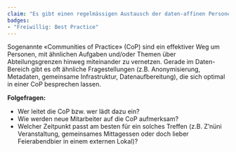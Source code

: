 ```yaml
---
claim: "Es gibt einen regelmässigen Austausch der daten-affinen Personen in meiner Organisation."
badges:
- "Freiwillig: Best Practice"
---
```


Sogenannte «Communities of Practice» (CoP) sind ein effektiver Weg um Personen, mit ähnlichen Aufgaben und/oder Themen über Abteilungsgrenzen hinweg miteinander zu vernetzen. Gerade im Daten-Bereich gibt es oft ähnliche Fragestellungen (z.B. Anonymisierung, Metadaten, gemeinsame Infrastruktur, Datenaufbereitung), die sich optimal in einer CoP besprechen lassen.

**Folgefragen:**

* Wer leitet die CoP bzw. wer lädt dazu ein?
* Wie werden neue Mitarbeiter auf die CoP aufmerksam?
* Welcher Zeitpunkt passt am besten für ein solches Treffen (z.B. Z’nüni Veranstaltung, gemeinsames Mittagessen oder doch lieber Feierabendbier in einem externen Lokal)? 
